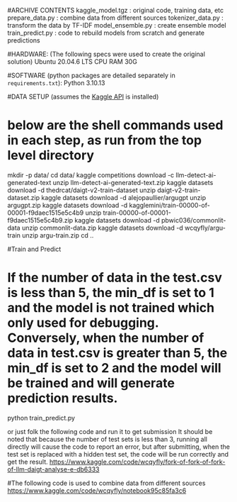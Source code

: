 #ARCHIVE CONTENTS
kaggle_model.tgz          : original code, training data, etc
prepare_data.py           : combine data from different sources 
tokenizer_data.py         : transform the data by TF-IDF
model_ensemble.py         : create ensemble model
train_predict.py          : code to rebuild models from scratch and generate predictions


#HARDWARE: (The following specs were used to create the original solution)
Ubuntu 20.04.6 LTS
CPU RAM 30G

#SOFTWARE (python packages are detailed separately in `requirements.txt`):
Python 3.10.13

#DATA SETUP (assumes the [Kaggle API](https://github.com/Kaggle/kaggle-api) is installed)
# below are the shell commands used in each step, as run from the top level directory
mkdir -p data/
cd data/
kaggle competitions download -c  llm-detect-ai-generated-text
unzip llm-detect-ai-generated-text.zip 
kaggle datasets download -d thedrcat/daigt-v2-train-dataset
unzip daigt-v2-train-dataset.zip
kaggle datasets download -d alejopaullier/argugpt
unzip argugpt.zip 
kaggle datasets download -d kagglemini/train-00000-of-00001-f9daec1515e5c4b9
unzip train-00000-of-00001-f9daec1515e5c4b9.zip
kaggle datasets download -d pbwic036/commonlit-data
unzip commonlit-data.zip
kaggle datasets download -d wcqyfly/argu-train
unzip argu-train.zip 
cd ..

#Train and Predict

# If the number of data  in the test.csv is less than 5, the min_df is set to 1 and the model is not trained which only used for debugging. Conversely, when the number of data in test.csv is greater than 5, the min_df is set to 2 and the model will be trained and will generate prediction results. 
python train_predict.py 

or just folk the following code and run it to get submission
It should be noted that because the number of test sets is less than 3, running all directly will cause the code to report an error, but after submitting, when the test set is replaced with a hidden test set, the code will be run correctly and get the result. 
https://www.kaggle.com/code/wcqyfly/fork-of-fork-of-fork-of-llm-daigt-analyse-e-db6333

#The following code is used to combine data from different sources
https://www.kaggle.com/code/wcqyfly/notebook95c85fa3c6



